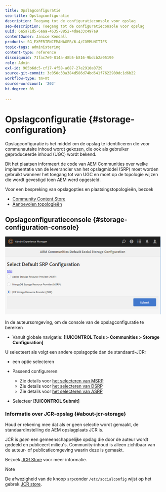 ```yaml
---
title: Opslagconfiguratie
seo-title: Opslagconfiguratie
description: Toegang tot de configuratieconsole voor opslag
seo-description: Toegang tot de configuratieconsole voor opslag
uuid: 6a5a71d5-6aaa-4635-8852-4dae33c497a9
contentOwner: Janice Kendall
products: SG_EXPERIENCEMANAGER/6.4/COMMUNITIES
topic-tags: administering
content-type: reference
discoiquuid: 71fac7e9-814a-48b5-b816-9bdcb2a05190
role: Admin
exl-id: 905b6dc5-cf17-4f58-a687-27e2910a0729
source-git-commit: 3c050c33a384d586d74bd641f7622989dc1d6b22
workflow-type: tm+mt
source-wordcount: '202'
ht-degree: 0%

---
```


# Opslagconfiguratie {#storage-configuration}

Opslagconfiguratie is het middel om de opslag te identificeren die voor communautaire inhoud wordt gekozen, die ook als gebruiker geproduceerde inhoud (UGC) wordt bekend.

Dit het plaatsen informeert de code van AEM Communities over welke implementatie van de leverancier van het opslagmiddel (SRP) moet worden gebruikt wanneer het toegang tot van UGC en moet op de topologie wijzen die wordt gevestigd toen AEM werd opgesteld.

Voor een bespreking van opslagopties en plaatsingstopologieën, bezoek

* [Community Content Store](working-with-srp.md)
* [Aanbevolen topologieën](topologies.md)

## Opslagconfiguratieconsole {#storage-configuration-console}

![chlimage_1-188](assets/chlimage_1-188.png)

In de auteursomgeving, om de console van de opslagconfiguratie te bereiken

* Vanuit globale navigatie: **[!UICONTROL Tools > Communities > Storage Configuration]**

U selecteert als volgt een andere opslagoptie dan de standaard-JCR:

* een optie selecteren
* Passend configureren

   * Zie details voor [het selecteren van MSRP](msrp.md#select-msrp)
   * Zie details voor [het selecteren van DSRP](dsrp.md#select-dsrp)
   * Zie details voor [het selecteren van ASRP](asrp.md#select-asrp)

* Selecteer **[!UICONTROL Submit]**

### Informatie over JCR-opslag {#about-jcr-storage}

Houd er rekening mee dat als er geen selectie wordt gemaakt, de standaardinstelling de AEM opslagplaats JCR is.

JCR is *geen* een gemeenschappelijke opslag die door de auteur wordt gedeeld en publiceert milieu&#39;s. Community-inhoud is alleen zichtbaar van de auteur- of publicatieomgeving waarin deze is gemaakt.

Bezoek [JCR Store](jsrp.md) voor meer informatie.

>[!NOTE]
>
>De afwezigheid van de knoop `srpc`onder `/etc/socialconfig` wijst op het gebrek [JCR store](jsrp.md).

